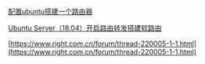 



[配置ubuntu搭建一个路由器](https://blog.csdn.net/u012174021/article/details/45369457?depth_1-utm_source=distribute.pc_relevant.none-task&utm_source=distribute.pc_relevant.none-task)

[Ubuntu Server（18.04）开启路由转发搭建软路由](https://blog.csdn.net/Splend520/article/details/86505569)

[https://www.right.com.cn/forum/thread-220005-1-1.html](https://www.right.com.cn/forum/thread-220005-1-1.html)
